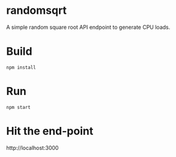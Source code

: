 # randomsqrt
A simple random square root API endpoint to generate CPU loads.

# Build
`npm install`

# Run
`npm start`

# Hit the end-point
http://localhost:3000

